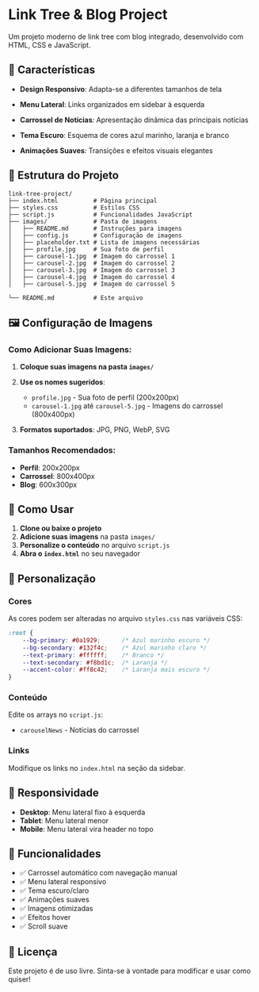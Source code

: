 # Link Tree & Blog Project

Um projeto moderno de link tree com blog integrado, desenvolvido com HTML, CSS e JavaScript.

## 🎨 Características

- **Design Responsivo**: Adapta-se a diferentes tamanhos de tela
- **Menu Lateral**: Links organizados em sidebar à esquerda
- **Carrossel de Notícias**: Apresentação dinâmica das principais notícias

- **Tema Escuro**: Esquema de cores azul marinho, laranja e branco
- **Animações Suaves**: Transições e efeitos visuais elegantes

## 📁 Estrutura do Projeto

```
link-tree-project/
├── index.html          # Página principal
├── styles.css          # Estilos CSS
├── script.js           # Funcionalidades JavaScript
├── images/             # Pasta de imagens
│   ├── README.md       # Instruções para imagens
│   ├── config.js       # Configuração de imagens
│   ├── placeholder.txt # Lista de imagens necessárias
│   ├── profile.jpg     # Sua foto de perfil
│   ├── carousel-1.jpg  # Imagem do carrossel 1
│   ├── carousel-2.jpg  # Imagem do carrossel 2
│   ├── carousel-3.jpg  # Imagem do carrossel 3
│   ├── carousel-4.jpg  # Imagem do carrossel 4
│   ├── carousel-5.jpg  # Imagem do carrossel 5

└── README.md           # Este arquivo
```

## 🖼️ Configuração de Imagens

### Como Adicionar Suas Imagens:

1. **Coloque suas imagens na pasta `images/`**
2. **Use os nomes sugeridos**:
   - `profile.jpg` - Sua foto de perfil (200x200px)
   - `carousel-1.jpg` até `carousel-5.jpg` - Imagens do carrossel (800x400px)

3. **Formatos suportados**: JPG, PNG, WebP, SVG

### Tamanhos Recomendados:
- **Perfil**: 200x200px
- **Carrossel**: 800x400px
- **Blog**: 600x300px

## 🚀 Como Usar

1. **Clone ou baixe o projeto**
2. **Adicione suas imagens** na pasta `images/`
3. **Personalize o conteúdo** no arquivo `script.js`
4. **Abra o `index.html`** no seu navegador

## 🎯 Personalização

### Cores
As cores podem ser alteradas no arquivo `styles.css` nas variáveis CSS:
```css
:root {
    --bg-primary: #0a1929;      /* Azul marinho escuro */
    --bg-secondary: #132f4c;    /* Azul marinho claro */
    --text-primary: #ffffff;    /* Branco */
    --text-secondary: #f8bd1c;  /* Laranja */
    --accent-color: #ff8c42;    /* Laranja mais escuro */
}
```

### Conteúdo
Edite os arrays no `script.js`:
- `carouselNews` - Notícias do carrossel

### Links
Modifique os links no `index.html` na seção da sidebar.

## 📱 Responsividade

- **Desktop**: Menu lateral fixo à esquerda
- **Tablet**: Menu lateral menor
- **Mobile**: Menu lateral vira header no topo

## 🔧 Funcionalidades

- ✅ Carrossel automático com navegação manual
- ✅ Menu lateral responsivo
- ✅ Tema escuro/claro
- ✅ Animações suaves
- ✅ Imagens otimizadas
- ✅ Efeitos hover
- ✅ Scroll suave

## 📄 Licença

Este projeto é de uso livre. Sinta-se à vontade para modificar e usar como quiser!

